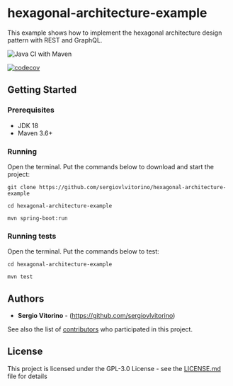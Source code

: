 # hexagonal-architecture-example
This example shows how to implement the hexagonal architecture design pattern with REST and GraphQL.

![Java CI with Maven](https://github.com/sergiovlvitorino/hexagonal-architecture-example/workflows/Java%20CI%20with%20Maven/badge.svg)

[![codecov](https://codecov.io/gh/sergiovlvitorino/hexagonal-architecture-example/branch/master/graph/badge.svg)](https://codecov.io/gh/sergiovlvitorino/hexagonal-architecture-example)

## Getting Started

### Prerequisites
* JDK 18
* Maven 3.6+

### Running
Open the terminal. Put the commands below to download and start the project:

`git clone https://github.com/sergiovlvitorino/hexagonal-architecture-example`

`cd hexagonal-architecture-example`

`mvn spring-boot:run`


### Running tests
Open the terminal. Put the commands below to test:

`cd hexagonal-architecture-example`

`mvn test`

## Authors

* **Sergio Vitorino** - (https://github.com/sergiovlvitorino)

See also the list of [contributors](https://github.com/sergiovlvitorino/hexagonal-architecture-example/contributors) who participated in this project.

## License

This project is licensed under the GPL-3.0 License - see the [LICENSE.md](LICENSE.md) file for details


